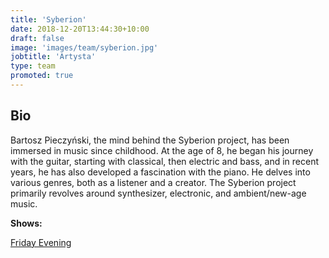 ```yaml
---
title: 'Syberion'
date: 2018-12-20T13:44:30+10:00
draft: false
image: 'images/team/syberion.jpg'
jobtitle: 'Artysta'
type: team
promoted: true
---
```


## Bio

Bartosz Pieczyński, the mind behind the Syberion project, has been immersed in music since childhood. At the age of 8, he began his journey with the guitar, starting with classical, then electric and bass, and in recent years, he has also developed a fascination with the piano. He delves into various genres, both as a listener and a creator. The Syberion project primarily revolves around synthesizer, electronic, and ambient/new-age music.

**Shows:**

[Friday Evening](/pokazy/friday-evening)